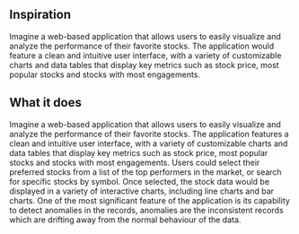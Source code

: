 ## Inspiration
Imagine a web-based application that allows users to easily visualize and analyze the performance of their favorite stocks. The application would feature a clean and intuitive user interface, with a variety of customizable charts and data tables that display key metrics such as stock price, most popular stocks and stocks with most engagements.
## What it does
Imagine a web-based application that allows users to easily visualize and analyze the performance of their favorite stocks. The application features a clean and intuitive user interface, with a variety of customizable charts and data tables that display key metrics such as stock price, most popular stocks and stocks with most engagements. Users could select their preferred stocks from a list of the top performers in the market, or search for specific stocks by  symbol. Once selected, the stock data would be displayed in a variety of interactive charts, including line charts and bar charts. One of the most significant  feature of the application is its capability to detect anomalies in the records, anomalies are the inconsistent records which are drifting away from the normal behaviour of the data.
